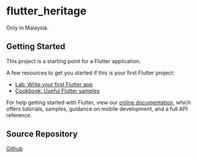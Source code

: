 # flutter_heritage

Only in Malaysia.

## Getting Started

This project is a starting point for a Flutter application.

A few resources to get you started if this is your first Flutter project:

- [Lab: Write your first Flutter app](https://flutter.dev/docs/get-started/codelab)
- [Cookbook: Useful Flutter samples](https://flutter.dev/docs/cookbook)

For help getting started with Flutter, view our 
[online documentation](https://flutter.dev/docs), which offers tutorials, 
samples, guidance on mobile development, and a full API reference.

## Source Repository
[Github](https://github.com/shianpoon/flutter_beaches_app/tree/00bfaf5c249f1cdcc8ddeeadf9adfe68a5ef57be)
